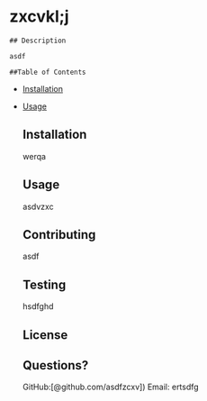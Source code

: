 # zxcvkl;j

    ## Description 
      
    asdf

    ##Table of Contents
* [Installation](#installation)
* [Usage](#usage)

    ## Installation
  
    werqa
    
    ## Usage
    asdvzxc

    ## Contributing
    asdf

    ## Testing
    hsdfghd
    
    ## License
    

    ## Questions? 
    GitHub:[@github.com/asdfzcxv])
    Email: ertsdfg
    